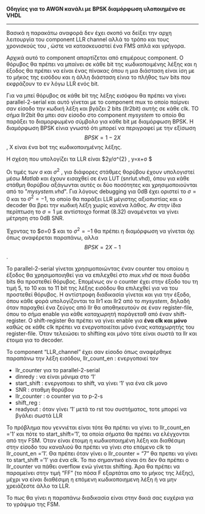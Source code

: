 **Οδηγίες για το AWGN κανάλι με BPSK διαμόρφωση υλοποιημένο σε VHDL**
___

Βασικά η παρακάτω αναφορά δεν έχει σκοπό να δείξει την αρχη λειτουργία του component LLR channel αλλά το τρόπο και τους χρονισκούς του , ώστε να κατασκευαστεί ένα FMS απλά και γρήγορα.

Αρχικά αυτό το component απαρτίζεται από επιμέρους component. Ο θόρυβος θα πρέπει να μπαίνει σε κάθε bit της κωδικοποιμένης λέξης και η έξοδος θα πρέπει να είναι ένας πίνακας όπου η μια διάσταση είναι ίση με το μήκος της εισόδου και η άλλη διάσταση είνια το πλήθος των bits που εκφράζουν το εν λόγω LLR ενός bit.

Για να μπεί θόρυβος σε κάθε bit της λέξης εισόφου θα πρέπει να γίνει parallel-2-serial και αυτό γίνεται με το component mux το οποίο παίρνει σαν είσοδο την κωδική λέξη και βγάζει 2 bits (llr2bit) αυτής σε κάθε clk. ΤΟ σήμα llr2bit θα μπει σαν είσοδο στο component *mysystem* το οποίο θα παράξει το διαμορφωμένο σύμβολο για κάθε bit με διαμόρφωση BPSK.
Η διαμόρφωση BPSK είνια γνωστό ότι μπορεί να περιγραφεί με την εξίσωση 
$$BPSK = 1 - 2 X$$ , X είναι ένα bot της κωδικοποιημένης λέξης.

Η σχέση που υπολογίζει τα LLR είναι  $2y/σ^{2} ,	y=x+σ $

Οι τιμές των σ και $σ^{2}$ , για διάφορες στάθμες θορύβου έχουν υπολογιστεί μέσω *Matlab* και έχουν εισαχθεί σε ένα LUT (snrlut.vhd), όπου για κάθε στάθμη θορύβου αξάγωνται αυτές οι δύο ποσότητες και χρησιμοποιούνται από το "*mysystem.vhd*".
Για λόγους debugging για 0dB έχει οριστεί το  $σ=0$ και το $σ^{2}=-1$,  το οποίο θα παράξει LLR μέγιστης αξιοπιστίας και ο decoder θα βρει την κωδική λέξη χωρίς κανένα λάθος. Αν στην ίδια περίπτωση το $σ=1$ με αντίστοιχο format (8.32) αναμένεται να γίνει μέτρηση στο 0dB SNR.

Έχοντας το $σ=0 $ και το $σ^{2}=-1$ θα πρέπει η διαμόρφωση να γίνεται όχι όπως αναφέρεται παραπάνω, αλλα $$BPSK = 2X - 1$$.


Το parallel-2-serial γίνεται χρησιμοποιώντας έναν counter του οποίου η έξοδος θα χρησιμοποιηθεί για να επιλεχθεί στο *mux.vhd* σε ποια δυάδα bits θα προστεθεί θόρυβος. Επομένως αν ο counter έχει στην έξοδο του τη τιμή 5, το 10 και το 11 bit της λέξης εισόδου θα επιλεχθεί για να του προστεθεί θόρυβος.
Η αντίστροφη διαδικασία γίνεται και για την έξοδο, όπου κάθε φορά υπολογίζονται τα llr1 και llr2 από το *mysystem*, δηλαδή όταν παραχθεί ένα ζεύγος από llr θα αποθηκευτούν σε έναν register-file, όπου το σήμα enable για κάθε καταχωρητή παράγεταθ από έναν shift-register. O shift-register θα πρέπει να γίνει enable για __ένα clk και μόνο__ καθώς σε κάθε clk πρέπει να ενεργοποιείται μόνο ένας καταχωρητής του register-file. Όταν τελειώσει το shifting και μόνο τότε είναι σωστά τα llr και έτοιμα για το decoder.

Το component “LLR_channel” έχει σαν είσοδο όπως αναφέρθηκε παραπάνω την λέξη εισόδου, llr_count_en	: ενεργοποιεί τον 


- llr_counter  για το parallel-2-serial
- dinredy	: να είναι μόνιμα στο ‘1’
- start_shift	: ενεργοποιει το shift, να γίνει ‘1’ για ένα clk μονο
- SNR		: σταθμη θορύβου
- llr_counter	: ο counter για το p-2-s
- shift_reg	: 
- readyout	: όταν γίνει ‘1’ μετά το rst του συστήματος, τοτε μπορεί να βγάλει σωστά LLR

Το πρόβλημα που γεννιέται είναι τότε θα πρέπει να γίνει το llr_count_en =’1’ και πότε το start_shift=’1’, τα οποία σήματα θα πρέπει να ελέγχονται από την FSM.
Όταν  είναι έτοιμη η κωδικοποιημένη λέξη και διαθέσιμη στην είσοδο του καναλιού θα πρέπει να γίνει στο επόμενο clk  το llr_count_en =’1’.
Θα πρέπει όταν γίνει ο llr_counter = “7”  θα πρεπει να γίνει το start_shift =’1’ για ένα clk.
Το πιο σημαντικό είναι ότι δεν θα πρέπει ο llr_counter να πάθει overflow ενώ γίνεται shifting. Άρα θα  πρέπει να παραμείνει στην τιμή “FF” (το πόσα F εξαρτάται απο το μήκος της λέξης), μέχρι να είναι διαθέσιμη η επόμενη κωδικοποιημενη λέξη ή να μην χρειάζεστε άλλο τα LLR.

Το πως θα γίνει η παραπάνω διαδικασία είναι στην δικιά σας ευχέρια για το γράψιμο της FSM.